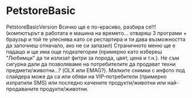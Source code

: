 # PetstoreBasic
PetstoreBasicVersion
Всичко ще е по-красиво, разбира се!!! (компютърът в работата е машина на времето... отваряш 3 програми + браузър и той те улеснява като се рестартира и ти дава възможността да започнеш отначало, ако не си запазил)
Страничното меню ще е падащо и ще има още подкатегории (примерно като избереш "Любимци" да ти излизат фитри за порода, цвят, цена и т.н.).
Не съм сигурна дали да позволяваме на потребителите да продават техни предмети/животни...? (OLX или EMAG?).
Малките снимки с инфото под слайдера може да са или обяви на VIP-потребители (примерно изпратили SMS) или последно качените продукти/животни или най-продаваните продукти/животни.
